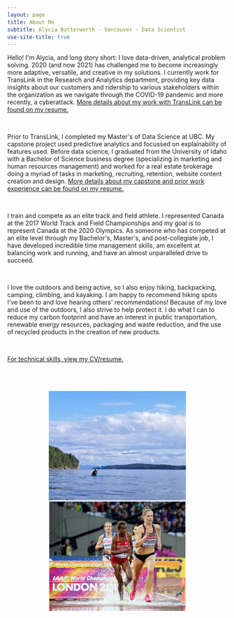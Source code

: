 ```yaml
---
layout: page
title: About Me
subtitle: Alycia Butterworth - Vancouver - Data Scientist
use-site-title: true
---
```


Hello! I'm Alycia, and long story short: I love data-driven, analytical problem solving.   2020 (and now 2021) has challenged me to become increasingly more adaptive, versatile, and creative in my solutions. I currently work for TransLink in the Research and Analytics department, providing key data insights about our customers and ridership to various stakeholders within the organization as we navigate through the COVID-19 pandemic and more recently, a cyberattack. [More details about my work with TransLink can be found on my resume.](https://alyciakb.github.io/resume/) 

<br>

Prior to TransLink, I completed my Master's of Data Science at UBC. My capstone project used predictive analytics and focussed on explainability of features used. Before data science, I graduated from the University of Idaho with a Bachelor of Science business degree (specializing in marketing and human resources management) and worked for a real estate brokerage doing a myriad of tasks in marketing, recruiting, retention, website content creation and design. [More details about my capstone and prior work experience can be found on my resume.](https://alyciakb.github.io/resume/) 

<br>

I train and compete as an elite track and field athlete. I represented Canada at the 2017 World Track and Field Championships and my goal is to represent Canada at the 2020 Olympics. As someone who has competed at an elite level through my Bachelor's, Master's, and post-collegiate job, I have developed incredible time management skills, am excellent at balancing work and running, and have an almost unparalleled drive to succeed.

<br>

I love the outdoors and being active, so I also enjoy hiking, backpacking, camping, climbing, and kayaking. I am happy to recommend hiking spots I've been to and love hearing others' recommendations! Because of my love and use of the outdoors, I also strive to help protect it. I do what I can to reduce my carbon footprint and have an interest in public transportation, renewable energy resources, packaging and waste reduction, and the use of recycled products in the creation of new products.

<br>

[For technical skills, view my CV/resume.](https://alyciakb.github.io/resume/)

<br>

<br>
<br>

<center><img src="/img/kayaking2.jpg" alt="KayakPhoto" height="250"/><img src="/img/steeple.jpg"  alt="SteeplePhoto" height="250"/></center>


